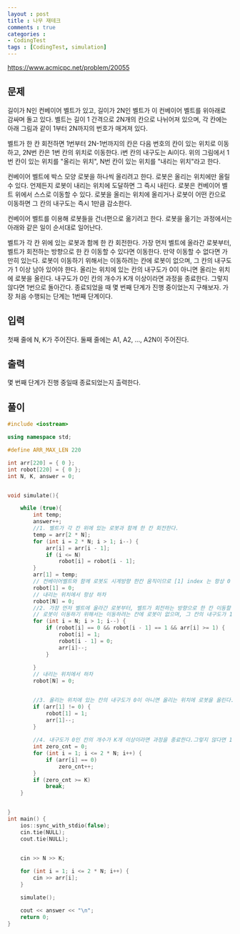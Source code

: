 ```yaml
---
layout : post
title : 나무 재테크
comments : true
categories : 
- CodingTest
tags : [CodingTest, simulation]
---
```


https://www.acmicpc.net/problem/20055

## 문제
길이가 N인 컨베이어 벨트가 있고, 길이가 2N인 벨트가 이 컨베이어 벨트를 위아래로 감싸며 돌고 있다. 벨트는 길이 1 간격으로 2N개의 칸으로 나뉘어져 있으며, 각 칸에는 아래 그림과 같이 1부터 2N까지의 번호가 매겨져 있다.



벨트가 한 칸 회전하면 1번부터 2N-1번까지의 칸은 다음 번호의 칸이 있는 위치로 이동하고, 2N번 칸은 1번 칸의 위치로 이동한다. i번 칸의 내구도는 Ai이다. 위의 그림에서 1번 칸이 있는 위치를 "올리는 위치", N번 칸이 있는 위치를 "내리는 위치"라고 한다.

컨베이어 벨트에 박스 모양 로봇을 하나씩 올리려고 한다. 로봇은 올리는 위치에만 올릴 수 있다. 언제든지 로봇이 내리는 위치에 도달하면 그 즉시 내린다. 로봇은 컨베이어 벨트 위에서 스스로 이동할 수 있다. 로봇을 올리는 위치에 올리거나 로봇이 어떤 칸으로 이동하면 그 칸의 내구도는 즉시 1만큼 감소한다.

컨베이어 벨트를 이용해 로봇들을 건너편으로 옮기려고 한다. 로봇을 옮기는 과정에서는 아래와 같은 일이 순서대로 일어난다.

벨트가 각 칸 위에 있는 로봇과 함께 한 칸 회전한다.
가장 먼저 벨트에 올라간 로봇부터, 벨트가 회전하는 방향으로 한 칸 이동할 수 있다면 이동한다. 만약 이동할 수 없다면 가만히 있는다.
로봇이 이동하기 위해서는 이동하려는 칸에 로봇이 없으며, 그 칸의 내구도가 1 이상 남아 있어야 한다.
올리는 위치에 있는 칸의 내구도가 0이 아니면 올리는 위치에 로봇을 올린다.
내구도가 0인 칸의 개수가 K개 이상이라면 과정을 종료한다. 그렇지 않다면 1번으로 돌아간다.
종료되었을 때 몇 번째 단계가 진행 중이었는지 구해보자. 가장 처음 수행되는 단계는 1번째 단계이다.

## 입력
첫째 줄에 N, K가 주어진다. 둘째 줄에는 A1, A2, ..., A2N이 주어진다.

## 출력
몇 번째 단계가 진행 중일때 종료되었는지 출력한다.

## 풀이

```cpp
#include <iostream>

using namespace std;

#define ARR_MAX_LEN 220

int arr[220] = { 0 };
int robot[220] = { 0 };
int N, K, answer = 0;


void simulate(){

	while (true){
		int temp;
		answer++;
		//1. 벨트가 각 칸 위에 있는 로봇과 함께 한 칸 회전한다.
		temp = arr[2 * N];
		for (int i = 2 * N; i > 1; i--) {
			arr[i] = arr[i - 1];
			if (i <= N)
				robot[i] = robot[i - 1];
		}
		arr[1] = temp;
		// 컨베이어벨트와 함께 로봇도 시계방향 한칸 움직이므로 [1] index 는 항상 0
		robot[1] = 0;
		// 내리는 위치에서 항상 하차
		robot[N] = 0;
		//2. 가장 먼저 벨트에 올라간 로봇부터, 벨트가 회전하는 방향으로 한 칸 이동할 수 있다면 이동한다.만약 이동할 수 없다면 가만히 있는다.
		// 로봇이 이동하기 위해서는 이동하려는 칸에 로봇이 없으며, 그 칸의 내구도가 1 이상 남아 있어야 한다.
		for (int i = N; i > 1; i--) {
			if (robot[i] == 0 && robot[i - 1] == 1 && arr[i] >= 1) {
				robot[i] = 1;
				robot[i - 1] = 0;
				arr[i]--;
			}
				
		}
        // 내리는 위치에서 하차
		robot[N] = 0;


		//3. 올리는 위치에 있는 칸의 내구도가 0이 아니면 올리는 위치에 로봇을 올린다.
		if (arr[1] != 0) {
			robot[1] = 1;
			arr[1]--;
		}
			
		//4. 내구도가 0인 칸의 개수가 K개 이상이라면 과정을 종료한다.그렇지 않다면 1번으로 돌아간다.
		int zero_cnt = 0;
		for (int i = 1; i <= 2 * N; i++) {
			if (arr[i] == 0)
				zero_cnt++;
		}
		if (zero_cnt >= K)
			break;
	}


}
int main() {
	ios::sync_with_stdio(false);
	cin.tie(NULL);
	cout.tie(NULL);
	

	cin >> N >> K;

	for (int i = 1; i <= 2 * N; i++) {
		cin >> arr[i];
	}

	simulate();

	cout << answer << "\n";
	return 0;
}
```